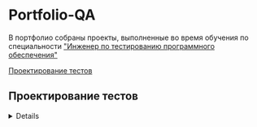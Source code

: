# Portfolio-QA

В портфолио собраны проекты, выполненные во время обучения по специальности ["Инженер по тестированию программного обеспечения"](https://software-testing.ru/edu/3-online/331-qa-engineer#%D1%83%D1%81%D0%BB%D0%BE%D0%B2%D0%B8%D1%8F)

[Проектирование тестов](#test-design)<br>






## <a name="test-design" />Проектирование тестов

<details><summary>Нарисовать mindmap проекта</summary>
Решение для проекта ![Временные интервалы](https://code.s3.yandex.net/qa/schemes/time-intervals.png)

![Mindmap](https://i.ibb.co/cK07nWTw/1.png)

[Ассоциативная карта в большом разрешении](https://i.ibb.co/cK07nWTw/1.png)


</details>
